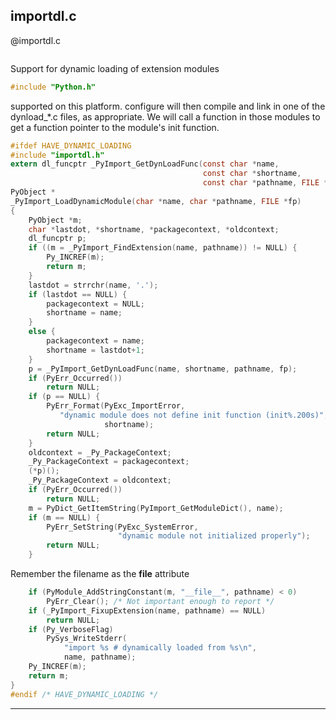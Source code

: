 importdl.c
-----------


@importdl.c
```c
```

Support for dynamic loading of extension modules

```c
#include "Python.h"
```

supported on this platform. configure will then compile and link in one
of the dynload_*.c files, as appropriate. We will call a function in
those modules to get a function pointer to the module's init function.

```c
#ifdef HAVE_DYNAMIC_LOADING
#include "importdl.h"
extern dl_funcptr _PyImport_GetDynLoadFunc(const char *name,
                                           const char *shortname,
                                           const char *pathname, FILE *fp);
PyObject *
_PyImport_LoadDynamicModule(char *name, char *pathname, FILE *fp)
{
    PyObject *m;
    char *lastdot, *shortname, *packagecontext, *oldcontext;
    dl_funcptr p;
    if ((m = _PyImport_FindExtension(name, pathname)) != NULL) {
        Py_INCREF(m);
        return m;
    }
    lastdot = strrchr(name, '.');
    if (lastdot == NULL) {
        packagecontext = NULL;
        shortname = name;
    }
    else {
        packagecontext = name;
        shortname = lastdot+1;
    }
    p = _PyImport_GetDynLoadFunc(name, shortname, pathname, fp);
    if (PyErr_Occurred())
        return NULL;
    if (p == NULL) {
        PyErr_Format(PyExc_ImportError,
           "dynamic module does not define init function (init%.200s)",
                     shortname);
        return NULL;
    }
    oldcontext = _Py_PackageContext;
    _Py_PackageContext = packagecontext;
    (*p)();
    _Py_PackageContext = oldcontext;
    if (PyErr_Occurred())
        return NULL;
    m = PyDict_GetItemString(PyImport_GetModuleDict(), name);
    if (m == NULL) {
        PyErr_SetString(PyExc_SystemError,
                        "dynamic module not initialized properly");
        return NULL;
    }
```

Remember the filename as the __file__ attribute

```c
    if (PyModule_AddStringConstant(m, "__file__", pathname) < 0)
        PyErr_Clear(); /* Not important enough to report */
    if (_PyImport_FixupExtension(name, pathname) == NULL)
        return NULL;
    if (Py_VerboseFlag)
        PySys_WriteStderr(
            "import %s # dynamically loaded from %s\n",
            name, pathname);
    Py_INCREF(m);
    return m;
}
#endif /* HAVE_DYNAMIC_LOADING */
```
___